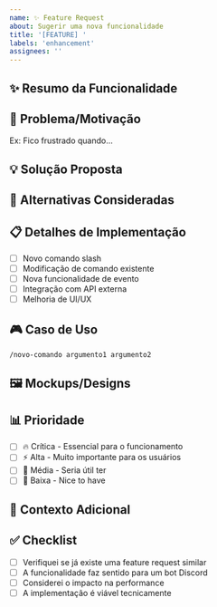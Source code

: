 ```yaml
---
name: ✨ Feature Request
about: Sugerir uma nova funcionalidade
title: '[FEATURE] '
labels: 'enhancement'
assignees: ''
---
```


## ✨ Resumo da Funcionalidade
<!-- Descrição clara e concisa da funcionalidade que gostarias -->

## 🎯 Problema/Motivação
<!-- A tua solicitação está relacionada a um problema? Descreve. -->
Ex: Fico frustrado quando...

## 💡 Solução Proposta
<!-- Descrição clara da solução que gostarias -->

## 🔄 Alternativas Consideradas
<!-- Outras soluções ou funcionalidades que consideraste -->

## 📋 Detalhes de Implementação
<!-- Como imaginas que seria implementado? -->
- [ ] Novo comando slash
- [ ] Modificação de comando existente  
- [ ] Nova funcionalidade de evento
- [ ] Integração com API externa
- [ ] Melhoria de UI/UX

## 🎮 Caso de Uso
<!-- Exemplo específico de como seria usado -->
```
/novo-comando argumento1 argumento2
```

## 🖼️ Mockups/Designs
<!-- Se tens ideias visuais, adiciona aqui -->

## 📊 Prioridade
- [ ] 🔥 Crítica - Essencial para o funcionamento
- [ ] ⚡ Alta - Muito importante para os usuários
- [ ] 📝 Média - Seria útil ter
- [ ] 🎨 Baixa - Nice to have

## 🔗 Contexto Adicional
<!-- Qualquer outra informação relevante -->

## ✅ Checklist
- [ ] Verifiquei se já existe uma feature request similar
- [ ] A funcionalidade faz sentido para um bot Discord
- [ ] Considerei o impacto na performance
- [ ] A implementação é viável tecnicamente
